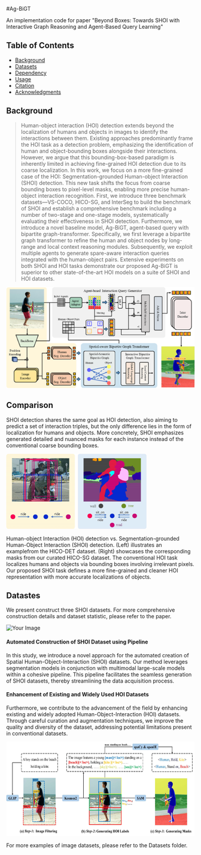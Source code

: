 #Ag-BiGT 

An implementation code for paper "Beyond Boxes: Towards SHOI with Interactive Graph Reasoning and Agent-Based Query Learning"


## Table of Contents

- [Background](#background)
- [Datasets](#datasets)
- [Dependency](#dependency)
- [Usage](#usage)
- [Citation](#citation)
- [Acknowledgments](#acknowledgments)


## Background

>Human-object interaction (HOI) detection extends beyond the localization of humans and objects in images to identify the interactions between them. Existing approaches predominantly frame the HOI task as a detection problem, emphasizing the identification of human and object-bounding boxes alongside their interactions. However, we argue that this bounding-box-based paradigm is inherently limited in achieving fine-grained HOI detection due to its coarse localization. In this work, we focus on a more fine-grained case of the HOI: Segmentation-grounded Human-object Interaction (SHOI) detection. This new task shifts the focus from coarse bounding boxes to pixel-level masks, enabling more precise human-object interaction recognition. First, we introduce three benchmark datasets—VS-COCO, HICO-SG, and InterSeg to build the benchmark of SHOI and establish a comprehensive benchmark including a number of two-stage and one-stage models, systematically evaluating their effectiveness in SHOI detection. Furthermore, we introduce a novel baseline model, Ag-BiGT, agent-based query with bipartite graph-transformer.  Specifically, we first leverage a bipartite graph transformer to refine the human and object nodes by long-range and local context reasoning modules. Subsequently, we exploit multiple agents to generate spare-aware interaction queries integrated with the human-object pairs. Extensive experiments on both SHOI and HOI tasks demonstrate our proposed Ag-BiGT is superior to other state-of-the-art HOI models on a suite of SHOI and HOI datasets.  

<p align='center'>  
  <img src='figure/model.jpg' width='850'/>
</p>


## Comparison
SHOI detection shares the same goal as HOI detection, also aiming to predict a set of interaction triples, but the only difference lies in the form of localization for humans and objects. More concretely, SHOI   emphasizes generated detailed and nuanced masks for each instance instead of the conventional coarse bounding boxes.

<img src="figure/compare2.jpg" alt="Your Image" width="375" height="200">

Human-object Interaction (HOI) detection vs. Segmentation-grounded Human-Object Interaction (SHOI) detection.  (Left) illustrates an examplefrom the HICO-DET dataset. (Right) showcases the corresponding masks from our curated HICO-SG dataset. The conventional HOI task localizes humans and objects via bounding boxes involving irrelevant pixels. Our proposed SHOI task defines a more fine-grained and cleaner HOI representation with more accurate localizations of objects.

## Datastes

We present construct three SHOI datasets. 
For more comprehensive construction details and dataset statistic, please refer to the paper.

<img src="figure/dataset.jpg" alt="Your Image" width="600" height="300">


#### Automated Construction of SHOI Dataset using Pipeline
In this study, we introduce a novel approach for the automated creation of Spatial Human-Object-Interaction (SHOI) datasets.  Our method leverages segmentation models in conjunction with multimodal large-scale models within a cohesive pipeline.  This pipeline facilitates the seamless generation of SHOI datasets, thereby streamlining the data acquisition process.
#### Enhancement of Existing and Widely Used HOI Datasets
Furthermore, we contribute to the advancement of the field by enhancing existing and widely adopted Human-Object-Interaction (HOI) datasets.  Through careful curation and augmentation techniques, we improve the quality and diversity of the dataset, addressing potential limitations present in conventional datasets.  

<img src="figure/step2.jpg" alt="Your Image" width="600" height="250">

For more examples of image datasets, please refer to the Datasets folder.

